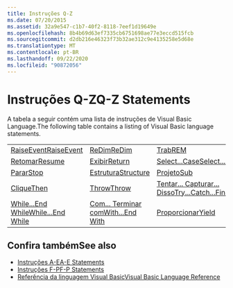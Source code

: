 ```yaml
---
title: Instruções Q-Z
ms.date: 07/20/2015
ms.assetid: 32a9e547-c1b7-40f2-8118-7eef1d19649e
ms.openlocfilehash: 8b4b69d63ef7335cb6751698ae77e3eccd515fcb
ms.sourcegitcommit: d2db216e46323f73b32ae312c9e4135258e5d68e
ms.translationtype: MT
ms.contentlocale: pt-BR
ms.lasthandoff: 09/22/2020
ms.locfileid: "90872056"
---
```

# <a name="q-z-statements"></a><span data-ttu-id="f2ca7-102">Instruções Q-Z</span><span class="sxs-lookup"><span data-stu-id="f2ca7-102">Q-Z Statements</span></span>

<span data-ttu-id="f2ca7-103">A tabela a seguir contém uma lista de instruções de Visual Basic Language.</span><span class="sxs-lookup"><span data-stu-id="f2ca7-103">The following table contains a listing of Visual Basic language statements.</span></span>  
  
|||||  
|---|---|---|---|  
|[<span data-ttu-id="f2ca7-104">RaiseEvent</span><span class="sxs-lookup"><span data-stu-id="f2ca7-104">RaiseEvent</span></span>](raiseevent-statement.md)|[<span data-ttu-id="f2ca7-105">ReDim</span><span class="sxs-lookup"><span data-stu-id="f2ca7-105">ReDim</span></span>](redim-statement.md)|[<span data-ttu-id="f2ca7-106">Trab</span><span class="sxs-lookup"><span data-stu-id="f2ca7-106">REM</span></span>](rem-statement.md)|[<span data-ttu-id="f2ca7-107">RemoveHandler</span><span class="sxs-lookup"><span data-stu-id="f2ca7-107">RemoveHandler</span></span>](removehandler-statement.md)|  
|[<span data-ttu-id="f2ca7-108">Retomar</span><span class="sxs-lookup"><span data-stu-id="f2ca7-108">Resume</span></span>](resume-statement.md)|[<span data-ttu-id="f2ca7-109">Exibir</span><span class="sxs-lookup"><span data-stu-id="f2ca7-109">Return</span></span>](return-statement.md)|[<span data-ttu-id="f2ca7-110">Select...Case</span><span class="sxs-lookup"><span data-stu-id="f2ca7-110">Select...Case</span></span>](select-case-statement.md)|[<span data-ttu-id="f2ca7-111">Configurar</span><span class="sxs-lookup"><span data-stu-id="f2ca7-111">Set</span></span>](set-statement.md)|  
|[<span data-ttu-id="f2ca7-112">Parar</span><span class="sxs-lookup"><span data-stu-id="f2ca7-112">Stop</span></span>](stop-statement.md)|[<span data-ttu-id="f2ca7-113">Estrutura</span><span class="sxs-lookup"><span data-stu-id="f2ca7-113">Structure</span></span>](structure-statement.md)|[<span data-ttu-id="f2ca7-114">Projeto</span><span class="sxs-lookup"><span data-stu-id="f2ca7-114">Sub</span></span>](sub-statement.md)|[<span data-ttu-id="f2ca7-115">SyncLock</span><span class="sxs-lookup"><span data-stu-id="f2ca7-115">SyncLock</span></span>](synclock-statement.md)|  
|[<span data-ttu-id="f2ca7-116">Clique</span><span class="sxs-lookup"><span data-stu-id="f2ca7-116">Then</span></span>](then-statement.md)|[<span data-ttu-id="f2ca7-117">Throw</span><span class="sxs-lookup"><span data-stu-id="f2ca7-117">Throw</span></span>](throw-statement.md)|[<span data-ttu-id="f2ca7-118">Tentar... Capturar... Disso</span><span class="sxs-lookup"><span data-stu-id="f2ca7-118">Try...Catch...Finally</span></span>](try-catch-finally-statement.md)|[<span data-ttu-id="f2ca7-119">Usando</span><span class="sxs-lookup"><span data-stu-id="f2ca7-119">Using</span></span>](using-statement.md)|  
|[<span data-ttu-id="f2ca7-120">While...End While</span><span class="sxs-lookup"><span data-stu-id="f2ca7-120">While...End While</span></span>](while-end-while-statement.md)|[<span data-ttu-id="f2ca7-121">Com... Terminar com</span><span class="sxs-lookup"><span data-stu-id="f2ca7-121">With...End With</span></span>](with-end-with-statement.md)|[<span data-ttu-id="f2ca7-122">Proporcionar</span><span class="sxs-lookup"><span data-stu-id="f2ca7-122">Yield</span></span>](yield-statement.md)||  
  
## <a name="see-also"></a><span data-ttu-id="f2ca7-123">Confira também</span><span class="sxs-lookup"><span data-stu-id="f2ca7-123">See also</span></span>

- [<span data-ttu-id="f2ca7-124">Instruções A-E</span><span class="sxs-lookup"><span data-stu-id="f2ca7-124">A-E Statements</span></span>](a-e-statements.md)
- [<span data-ttu-id="f2ca7-125">Instruções F-P</span><span class="sxs-lookup"><span data-stu-id="f2ca7-125">F-P Statements</span></span>](f-p-statements.md)
- [<span data-ttu-id="f2ca7-126">Referência da linguagem Visual Basic</span><span class="sxs-lookup"><span data-stu-id="f2ca7-126">Visual Basic Language Reference</span></span>](../index.md)
